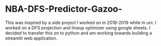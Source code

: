 # NBA-DFS-Predictor-Gazoo-
This was inspired by a side project I worked on in 2018-2019 while in uni. I worked on a DFS projection and lineup optimizer using google sheets. I decided to transfer this on to python and am working towards building a streamlit web application. 
